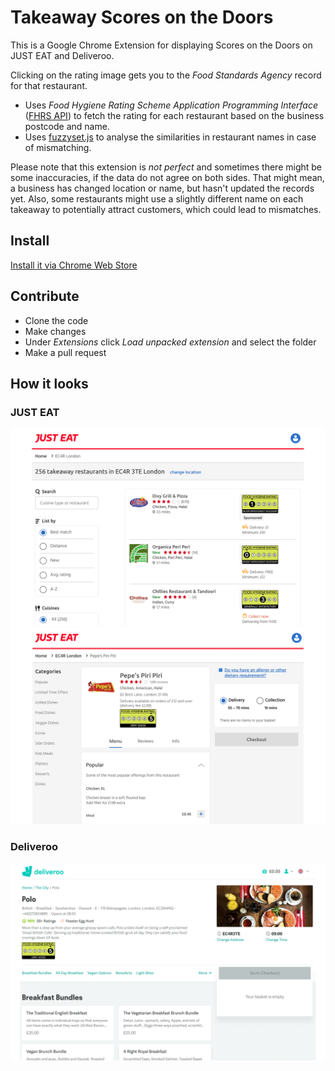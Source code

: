 # Takeaway Scores on the Doors

This is a Google Chrome Extension for displaying Scores on the Doors on JUST EAT and Deliveroo.

Clicking on the rating image gets you to the *Food Standards Agency* record for that restaurant.

* Uses *Food Hygiene Rating Scheme Application Programming Interface* ([FHRS API](http://api.ratings.food.gov.uk/Help)) to fetch the rating for each restaurant based on the business postcode and name.
* Uses [fuzzyset.js](https://github.com/Glench/fuzzyset.js) to analyse the similarities in restaurant names in case of mismatching.

Please note that this extension is *not perfect* and sometimes there might be some inaccuracies, if the data do not agree on both sides. That might mean, a business has changed location or name, but hasn't updated the records yet. Also, some restaurants might use a slightly different name on each takeaway to potentially attract customers, which could lead to mismatches.

## Install

[Install it via Chrome Web Store](https://chrome.google.com/webstore/detail/takeaway-scores-on-the-do/cgfblelihkaeaeliedhajkmjllcehbdp)

## Contribute

* Clone the code
* Make changes
* Under *Extensions* click *Load unpacked extension* and select the folder
* Make a pull request

## How it looks

### JUST EAT
![image](ss_just_eat.png)
![image](ss_just_eat2.png)

### Deliveroo
![image](ss_deliveroo.png)
